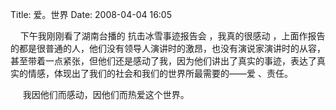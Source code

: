 Title: 爱。世界
Date: 2008-04-04 16:05

<p> </p> 
<p>&nbsp;&nbsp;&nbsp; 下午我刚刚看了湖南台播的 抗击冰雪事迹报告会 ，我真的很感动 ，上面作报告的都是很普通的人，他们没有领导人演讲时的激昂，也没有演说家演讲时的从容，甚至带着一点紧张，但他们还是感动了我，因为他们讲出了真实的事迹，表达了真实的情感，体现出了我们的社会和我们的世界所最需要的——爱 、责任。</p> 
<p>&nbsp;&nbsp;&nbsp;&nbsp; 我因他们而感动，因他们而热爱这个世界。</p> 
<br />
